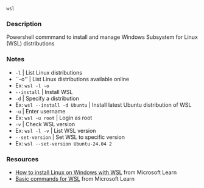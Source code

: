 ``wsl``

### Description

Powershell commmand to install and manage Windows Subsystem for Linux (WSL) distributions

### Notes

- ``-l`` | List Linux distributions
- ``-o'' | List Linux distributions available online
- Ex: ``wsl -l -o``
- ``--install`` | Install WSL
- ``-d`` | Specify a distribution
- Ex: ``wsl --install -d Ubuntu`` | Install latest Ubuntu distribution of WSL
- ``-u`` | Enter username
- Ex: ``wsl -u root`` | Login as root
- ``-v`` | Check WSL version
- Ex: ``wsl -l -v`` | List WSL version
- ``--set-version`` | Set WSL to specific version
- Ex: ``wsl --set-version Ubuntu-24.04 2``

### Resources
- [How to install Linux on Windows with WSL](https://learn.microsoft.com/en-us/windows/wsl/install) from Microsoft Learn
- [Basic commands for WSL](https://learn.microsoft.com/en-us/windows/wsl/basic-commands) from Microsoft Learn
